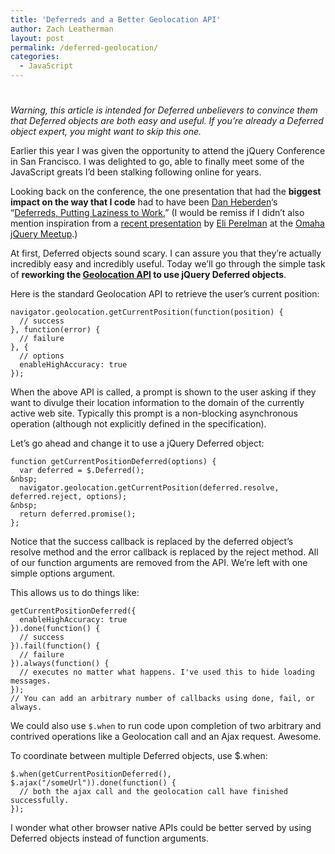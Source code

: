 ```yaml
---
title: 'Deferreds and a Better Geolocation API'
author: Zach Leatherman
layout: post
permalink: /deferred-geolocation/
categories:
  - JavaScript
---
```

# 

*Warning, this article is intended for Deferred unbelievers to convince them that Deferred objects are both easy and useful. If you’re already a Deferred object expert, you might want to skip this one.*

Earlier this year I was given the opportunity to attend the jQuery Conference in San Francisco. I was delighted to go, able to finally meet some of the JavaScript greats I’d been stalking following online for years.

Looking back on the conference, the one presentation that had the **biggest impact on the way that I code** had to have been [Dan Heberden][1]‘s “[Deferreds, Putting Laziness to Work.][2]” (I would be remiss if I didn’t also mention inspiration from a [recent presentation][3] by [Eli Perelman][4] at the [Omaha jQuery Meetup][5].)

 [1]: https://twitter.com/danheberden
 [2]: http://danheberden.com/presentations/deferreds-putting-laziness-to-work/
 [3]: http://speakerdeck.com/u/eliperelman/p/jquery-deferreds-and-promises
 [4]: https://twitter.com/eliperelman
 [5]: http://www.meetup.com/jquery-omaha/

At first, Deferred objects sound scary. I can assure you that they’re actually incredibly easy and incredibly useful. Today we’ll go through the simple task of **reworking the [Geolocation API][6] to use jQuery Deferred objects**.

 [6]: http://www.w3.org/TR/geolocation-API/

Here is the standard Geolocation API to retrieve the user’s current position:

    navigator.geolocation.getCurrentPosition(function(position) {
      // success
    }, function(error) {
      // failure
    }, {
      // options
      enableHighAccuracy: true
    });

When the above API is called, a prompt is shown to the user asking if they want to divulge their location information to the domain of the currently active web site. Typically this prompt is a non-blocking asynchronous operation (although not explicitly defined in the specification).

Let’s go ahead and change it to use a jQuery Deferred object:

    function getCurrentPositionDeferred(options) {
      var deferred = $.Deferred();
    &nbsp;
      navigator.geolocation.getCurrentPosition(deferred.resolve, deferred.reject, options);
    &nbsp;
      return deferred.promise();
    };

Notice that the success callback is replaced by the deferred object’s resolve method and the error callback is replaced by the reject method. All of our function arguments are removed from the API. We’re left with one simple options argument.

This allows us to do things like:

    getCurrentPositionDeferred({
      enableHighAccuracy: true
    }).done(function() {
      // success
    }).fail(function() {
      // failure
    }).always(function() {
      // executes no matter what happens. I've used this to hide loading messages.
    });
    // You can add an arbitrary number of callbacks using done, fail, or always.

We could also use `$.when` to run code upon completion of two arbitrary and contrived operations like a Geolocation call and an Ajax request. Awesome.

To coordinate between multiple Deferred objects, use $.when:

    $.when(getCurrentPositionDeferred(), $.ajax("/someUrl")).done(function() {
      // both the ajax call and the geolocation call have finished successfully.
    });

I wonder what other browser native APIs could be better served by using Deferred objects instead of function arguments.